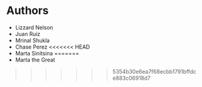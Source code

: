 # Authors
- Lizzard Nelson
- Juan Ruiz
- Mrinal Shukla
- Chase Perez
<<<<<<< HEAD
- Marta Sinitsina
=======
- Marta the Great
>>>>>>> 5354b30e6ea7f68ecbb1791bffdce883c06918d7